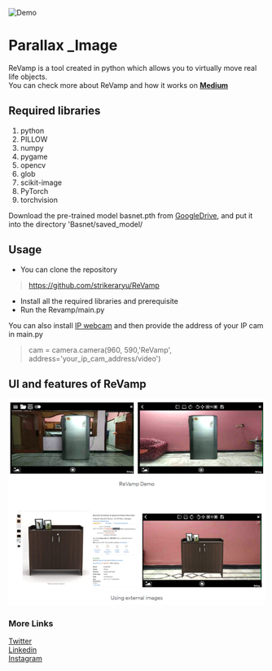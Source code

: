 ![Demo](https://github.com/strikeraryu/ReVamp/blob/master/Temp/ReVamp_demo.gif)


# Parallax _Image
ReVamp is a tool created in python which allows you to virtually move real life objects. <br>
You can check more about ReVamp and how it works on <b>[Medium](https://medium.com/@striker.aryu56/revamp-virtual-renovation-64bfd0f924d7) </b>

## Required libraries
1. python
1. PILLOW
1. numpy
1. pygame
1. opencv
1. glob
1. scikit-image
1. PyTorch
1. torchvision

Download the pre-trained model basnet.pth from [GoogleDrive](https://drive.google.com/file/d/1s52ek_4YTDRt_EOkx1FS53u-vJa0c4nu/view), and put it into the directory 'Basnet/saved_model/


## Usage
* You can clone the repository 
> https://github.com/strikeraryu/ReVamp
* Install all the required libraries and prerequisite 
* Run the Revamp/main.py 

You can also install [IP webcam](https://play.google.com/store/apps/details?id=com.pas.webcam&hl=en_IN&gl=US) and then provide the address of your IP cam in main.py
> cam = camera.camera(960, 590,'ReVamp', address='your_ip_cam_address/video')

## UI and features of ReVamp
![Demo](https://github.com/strikeraryu/ReVamp/blob/master/Temp/demo.png)



### More Links
[Twitter](https://twitter.com/striker_aryu) </br>
[Linkedin](https://www.linkedin.com/in/aryamaan-jain-9330a8190/) </br>
[Instagram](https://www.instagram.com/striker_aryu/?hl=en) </br>
